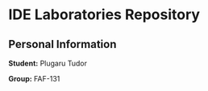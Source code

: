 # IDE Laboratories Repository
## Personal Information
**Student:** Plugaru Tudor

**Group:** FAF-131
